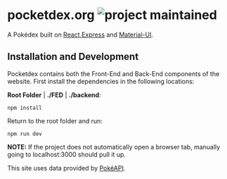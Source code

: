 pocketdex.org ![project maintained](https://img.shields.io/maintenance/yes/2021?style=for-the-badge)
====

A Pokédex built on [React](https://reactjs.org/docs/create-a-new-react-app.html),[Express](https://expressjs.com/en/starter/installing.html) and [Material-UI](https://material-ui.com/getting-started/installation/).

Installation and Development
----

Pocketdex contains both the Front-End and Back-End components of the website. First install the dependencies in the following locations:

**Root Folder** | **./FED** | **./backend**:

    npm install

Return to the root folder and run:

    npm run dev

**NOTE:** If the project does not automatically open a browser tab, manually going to localhost:3000 should pull it up.

This site uses data provided by [PokéAPI](http://pokeapi.co/).
